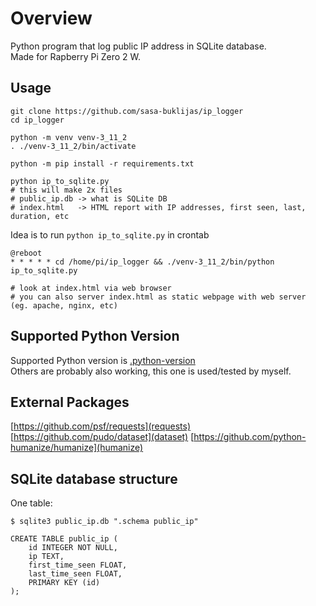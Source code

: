 # Overview
Python program that log public IP address in SQLite database.  
Made for Rapberry Pi Zero 2 W.  

## Usage
```
git clone https://github.com/sasa-buklijas/ip_logger
cd ip_logger

python -m venv venv-3_11_2
. ./venv-3_11_2/bin/activate

python -m pip install -r requirements.txt

python ip_to_sqlite.py
# this will make 2x files
# public_ip.db -> what is SQLite DB
# index.html   -> HTML report with IP addresses, first seen, last, duration, etc
```
Idea is to run `python ip_to_sqlite.py` in crontab
```
@reboot
* * * * * cd /home/pi/ip_logger && ./venv-3_11_2/bin/python ip_to_sqlite.py

# look at index.html via web browser
# you can also server index.html as static webpage with web server (eg. apache, nginx, etc)
```

## Supported Python Version
Supported Python version is [.python-version](.python-version)  
Others are probably also working, this one is used/tested by myself.

## External Packages
[https://github.com/psf/requests](requests)  
[https://github.com/pudo/dataset](dataset)
[https://github.com/python-humanize/humanize](humanize)

## SQLite database structure
One table:
```
$ sqlite3 public_ip.db ".schema public_ip"

CREATE TABLE public_ip (
	id INTEGER NOT NULL,
	ip TEXT,
	first_time_seen FLOAT,
	last_time_seen FLOAT,
	PRIMARY KEY (id)
);
```



